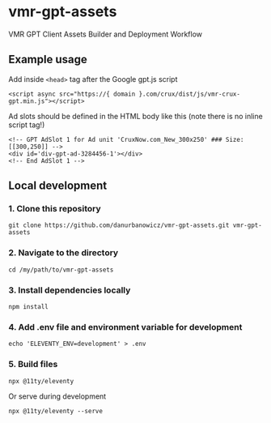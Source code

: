 # vmr-gpt-assets

VMR GPT Client Assets Builder and Deployment Workflow

## Example usage

Add inside `<head>` tag after the Google gpt.js script
```
<script async src="https://{ domain }.com/crux/dist/js/vmr-crux-gpt.min.js"></script>
```

Ad slots should be defined in the HTML body like this (note there is no inline script tag!)
```
<!-- GPT AdSlot 1 for Ad unit 'CruxNow.com_New_300x250' ### Size: [[300,250]] -->
<div id='div-gpt-ad-3284456-1'></div>
<!-- End AdSlot 1 -->
```

## Local development

### 1. Clone this repository

```
git clone https://github.com/danurbanowicz/vmr-gpt-assets.git vmr-gpt-assets
```

### 2. Navigate to the directory

```
cd /my/path/to/vmr-gpt-assets
```

### 3. Install dependencies locally

```
npm install
```

### 4. Add .env file and environment variable for development
```
echo 'ELEVENTY_ENV=development' > .env
```

### 5. Build files

```
npx @11ty/eleventy
```

Or serve during development

```
npx @11ty/eleventy --serve
```


